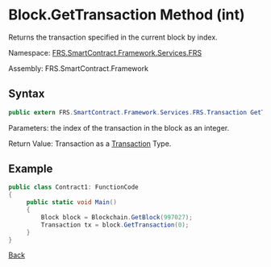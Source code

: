 # Block.GetTransaction Method (int)

Returns the transaction specified in the current block by index.

Namespace: [FRS.SmartContract.Framework.Services.FRS](../../FRS.md)

Assembly: FRS.SmartContract.Framework

## Syntax

```c#
public extern FRS.SmartContract.Framework.Services.FRS.Transaction GetTransaction(int index)
```

Parameters: the index of the transaction in the block as an integer.

Return Value: Transaction as a [Transaction](../Transaction.md) Type.

## Example

```c#
public class Contract1: FunctionCode
{
     public static void Main()
     {
         Block block = Blockchain.GetBlock(997027);
         Transaction tx = block.GetTransaction(0);
     }
}
```



[Back](../Block.md)

